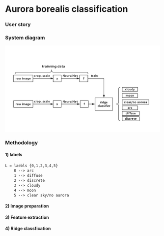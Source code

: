 # Aurora borealis classification
### User story

### System diagram
![Screenshot](dataflow.jpg)
### Methodology
#### 1) labels    
    L = laebls {0,1,2,3,4,5}    
        0 --> arc   
        1 --> diffuse    
        2 --> discrete    
        3 --> cloudy    
        4 --> moon     
        5 --> clear sky/no aurora     
#### 2) Image preparation

#### 3) Feature extraction

#### 4) Ridge classfication



